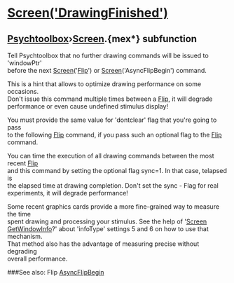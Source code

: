 # [Screen('DrawingFinished')](Screen-DrawingFinished) 
## [Psychtoolbox](Pyschtoolbox)&#8250;[Screen](Screen).{mex*} subfunction


Tell Psychtoolbox that no further drawing commands will be issued to 'windowPtr'  
before the next [Screen](Screen)('[Flip](Flip)') or [Screen](Screen)('AsyncFlipBegin') command.  
  
This is a hint that allows to optimize drawing performance on some occasions.  
Don't issue this command multiple times between a [Flip](Flip), it will degrade  
performance or even cause undefined stimulus display!  
  
You must provide the same value for 'dontclear' flag that you're going to pass  
to the following [Flip](Flip) command, if you pass such an optional flag to the [Flip](Flip)  
command.  
  
You can time the execution of all drawing commands between the most recent [Flip](Flip)  
and this command by setting the optional flag sync=1. In that case, telapsed is  
the elapsed time at drawing completion. Don't set the sync - Flag for real  
experiments, it will degrade performance!  
  
Some recent graphics cards provide a more fine-grained way to measure the time  
spent drawing and processing your stimulus. See the help of '[Screen](Screen)  
[GetWindowInfo](GetWindowInfo)?' about 'infoType' settings 5 and 6 on how to use that mechanism.  
That method also has the advantage of measuring precise without degrading  
overall performance.  


###See also:
Flip [AsyncFlipBegin](Screen-AsyncFlipBegin)
